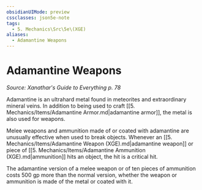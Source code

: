 ```yaml
---
obsidianUIMode: preview
cssclasses: json5e-note
tags:
  - 5. Mechanics\Src\5e\(XGE)
aliases:
  - Adamantine Weapons
---
```

# Adamantine Weapons
*Source: Xanathar's Guide to Everything p. 78* 

Adamantine is an ultrahard metal found in meteorites and extraordinary mineral veins. In addition to being used to craft [[5. Mechanics/Items/Adamantine Armor.md\|adamantine armor]], the metal is also used for weapons.

Melee weapons and ammunition made of or coated with adamantine are unusually effective when used to break objects. Whenever an [[5. Mechanics/Items/Adamantine Weapon (XGE).md\|adamantine weapon]] or piece of [[5. Mechanics/Items/Adamantine Ammunition (XGE).md\|ammunition]] hits an object, the hit is a critical hit.

The adamantine version of a melee weapon or of ten pieces of ammunition costs 500 gp more than the normal version, whether the weapon or ammunition is made of the metal or coated with it.
